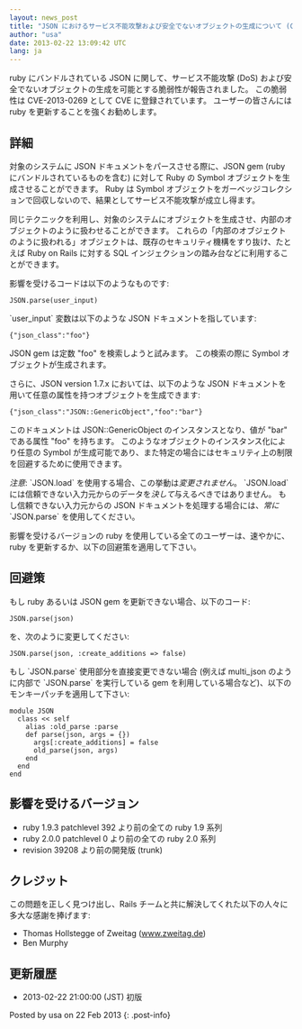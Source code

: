 ```yaml
---
layout: news_post
title: "JSON におけるサービス不能攻撃および安全でないオブジェクトの生成について (CVE-2013-0269)"
author: "usa"
date: 2013-02-22 13:09:42 UTC
lang: ja
---
```


ruby にバンドルされている JSON に関して、サービス不能攻撃 (DoS)
および安全でないオブジェクトの生成を可能とする脆弱性が報告されました。 この脆弱性は CVE-2013-0269 として CVE
に登録されています。 ユーザーの皆さんには ruby を更新することを強くお勧めします。

## 詳細

対象のシステムに JSON ドキュメントをパースさせる際に、JSON gem (ruby にバンドルされているものを含む) に対して Ruby
の Symbol オブジェクトを生成させることができます。 Ruby は Symbol
オブジェクトをガーベッジコレクションで回収しないので、結果としてサービス不能攻撃が成立し得ます。

同じテクニックを利用し、対象のシステムにオブジェクトを生成させ、内部のオブジェクトのように扱わせることができます。
これらの「内部のオブジェクトのように扱われる」オブジェクトは、既存のセキュリティ機構をすり抜け、たとえば Ruby on Rails に対する
SQL インジェクションの踏み台などに利用することができます。

影響を受けるコードは以下のようなものです:

    JSON.parse(user_input)

\`user\_input\` 変数は以下のような JSON ドキュメントを指しています:

    {"json_class":"foo"}

JSON gem は定数 \"foo\" を検索しようと試みます。 この検索の際に Symbol オブジェクトが生成されます。

さらに、JSON version 1.7.x においては、以下のような JSON
ドキュメントを用いて任意の属性を持つオブジェクトを生成できます:

    {"json_class":"JSON::GenericObject","foo":"bar"}

このドキュメントは JSON::GenericObject のインスタンスとなり、値が \"bar\" である属性 \"foo\" を持ちます。
このようなオブジェクトのインスタンス化により任意の Symbol
が生成可能であり、また特定の場合にはセキュリティ上の制限を回避するために使用できます。

*注意*\: \`JSON.load\` を使用する場合、この挙動は*変更されません*。 \`JSON.load\`
には信頼できない入力元からのデータを*決して*与えるべきではありません。 もし信頼できない入力元からの JSON
ドキュメントを処理する場合には、*常に* \`JSON.parse\` を使用してください。

影響を受けるバージョンの ruby を使用している全てのユーザーは、速やかに、ruby を更新するか、以下の回避策を適用して下さい。

## 回避策

もし ruby あるいは JSON gem を更新できない場合、以下のコード:

    JSON.parse(json)

を、次のように変更してください:

    JSON.parse(json, :create_additions => false)

もし \`JSON.parse\` 使用部分を直接変更できない場合 (例えば multi\_json のように内部で
\`JSON.parse\` を実行している gem を利用している場合など)、以下のモンキーパッチを適用して下さい:

    module JSON
      class << self
        alias :old_parse :parse
        def parse(json, args = {})
          args[:create_additions] = false
          old_parse(json, args)
        end
      end
    end

## 影響を受けるバージョン

* ruby 1.9.3 patchlevel 392 より前の全ての ruby 1.9 系列
* ruby 2.0.0 patchlevel 0 より前の全ての ruby 2.0 系列
* revision 39208 より前の開発版 (trunk)

## クレジット

この問題を正しく見つけ出し、Rails チームと共に解決してくれた以下の人々に多大な感謝を捧げます:

* Thomas Hollstegge of Zweitag (www.zweitag.de)
* Ben Murphy

## 更新履歴

* 2013-02-22 21:00:00 (JST) 初版

Posted by usa on 22 Feb 2013
{: .post-info}

